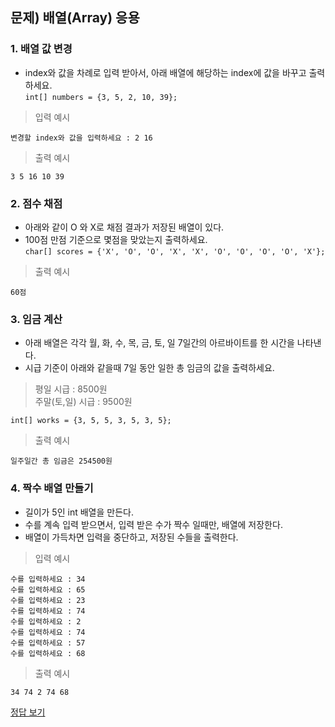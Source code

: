 ## 문제) 배열(Array) 응용

### 1. 배열 값 변경
* index와 값을 차례로 입력 받아서, 아래 배열에 해당하는 index에 값을 바꾸고 출력 하세요.  
`int[] numbers = {3, 5, 2, 10, 39};`

> 입력 예시
 
 ```
 변경할 index와 값을 입력하세요 : 2 16
 ```
 
> 출력 예시

 ```
3 5 16 10 39 
 ```
 
### 2. 점수 채점
* 아래와 같이 O 와 X로 채점 결과가 저장된 배열이 있다.
* 100점 만점 기준으로 몇점을 맞았는지 출력하세요.  
`char[] scores = {'X', 'O', 'O', 'X', 'X', 'O', 'O', 'O', 'O', 'X'};`

> 출력 예시

 ```
60점
 ```
 
### 3. 임금 계산
* 아래 배열은 각각 월, 화, 수, 목, 금, 토, 일 7일간의 아르바이트를 한 시간을 나타낸다.
* 시급 기준이 아래와 같을때 7일 동안 일한 총 임금의 값을 출력하세요.

> 평일 시급 : 8500원  
> 주말(토,일) 시급 : 9500원

`int[] works = {3, 5, 5, 3, 5, 3, 5};`

> 출력 예시

 ```
일주일간 총 임금은 254500원
 ```
 
### 4. 짝수 배열 만들기
* 길이가 5인 int 배열을 만든다.
* 수를 계속 입력 받으면서, 입력 받은 수가 짝수 일때만, 배열에 저장한다.
* 배열이 가득차면 입력을 중단하고, 저장된 수들을 출력한다.

> 입력 예시
 
 ```
수를 입력하세요 : 34
수를 입력하세요 : 65
수를 입력하세요 : 23
수를 입력하세요 : 74
수를 입력하세요 : 2
수를 입력하세요 : 74
수를 입력하세요 : 57
수를 입력하세요 : 68
 ```
 
> 출력 예시

 ```
34 74 2 74 68
 ```

[정답 보기](Quiz02.java)
